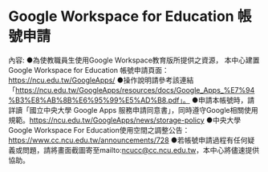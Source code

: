 # Google Workspace for Education 帳號申請

內容: ●為使教職員生使用Google Workspace教育版所提供之資源，
本中心建置Google Workspace for Education 帳號申請頁面：
https://ncu.edu.tw/GoogleApps/ 
●操作說明請參考該連結「https://ncu.edu.tw/GoogleApps/resources/docs/Google_Apps_%E7%94%B3%E8%AB%8B%E6%95%99%E5%AD%B8.pdf」。
●申請本帳號時，請詳讀「國立中央大學 Google Apps 服務申請同意書」，同時遵守Google相關使用規範。https://ncu.edu.tw/GoogleApps/news/storage-policy
●中央大學Google Workspace For Education使用空間之調整公告：https://www.cc.ncu.edu.tw/announcements/728
●若帳號申請過程有任何疑義或問題，請將畫面截圖寄至mailto:ncucc@cc.ncu.edu.tw，本中心將儘速提供協助。